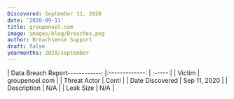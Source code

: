 ```yaml
---
Discovered: September 11, 2020
date: '2020-09-11'
title: groupenoel.com
image: images/blog/Breaches.png
author: Breachsense Support
draft: false
yearmonths: 2020/september
---
```


| Data Breach Report------------:   |:-------------:    | :-----:|
| Victim    | groupenoel.com      | 
| Threat Actor    | Conti      | 
| Date Discovered    | Sep 11, 2020      | 
| Description    | N/A      | 
| Leak Size    | N/A      | 

